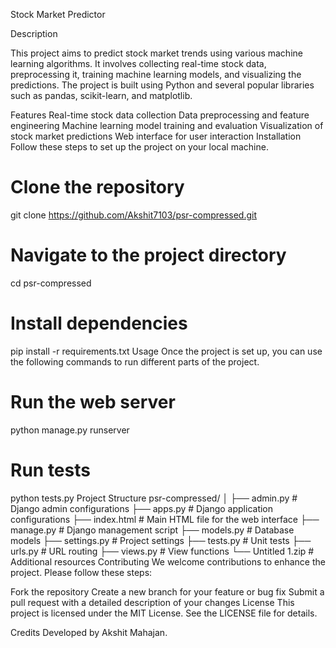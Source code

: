 Stock Market Predictor

Description

This project aims to predict stock market trends using various machine learning algorithms. It involves collecting real-time stock data, preprocessing it, training machine learning models, and visualizing the predictions. The project is built using Python and several popular libraries such as pandas, scikit-learn, and matplotlib.

Features
Real-time stock data collection
Data preprocessing and feature engineering
Machine learning model training and evaluation
Visualization of stock market predictions
Web interface for user interaction
Installation
Follow these steps to set up the project on your local machine.


# Clone the repository
git clone https://github.com/Akshit7103/psr-compressed.git

# Navigate to the project directory
cd psr-compressed

# Install dependencies
pip install -r requirements.txt
Usage
Once the project is set up, you can use the following commands to run different parts of the project.


# Run the web server
python manage.py runserver

# Run tests
python tests.py
Project Structure
psr-compressed/
│
├── admin.py            # Django admin configurations
├── apps.py             # Django application configurations
├── index.html          # Main HTML file for the web interface
├── manage.py           # Django management script
├── models.py           # Database models
├── settings.py         # Project settings
├── tests.py            # Unit tests
├── urls.py             # URL routing
├── views.py            # View functions
└── Untitled 1.zip      # Additional resources
Contributing
We welcome contributions to enhance the project. Please follow these steps:

Fork the repository
Create a new branch for your feature or bug fix
Submit a pull request with a detailed description of your changes
License
This project is licensed under the MIT License. See the LICENSE file for details.

Credits
Developed by Akshit Mahajan.
